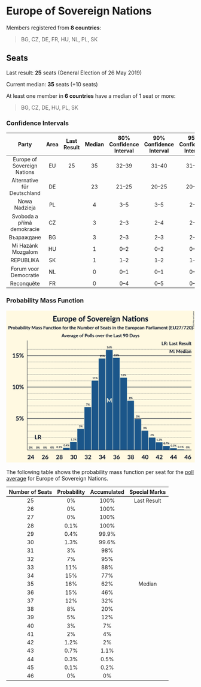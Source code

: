 # Europe of Sovereign Nations

Members registered from **8 countries**:

> BG, CZ, DE, FR, HU, NL, PL, SK

## Seats

Last result: **25** seats (General Election of 26 May 2019)

Current median: **35** seats (+10 seats)

At least one member in **6 countries** have a median of 1 seat or more:

> BG, CZ, DE, HU, PL, SK

### Confidence Intervals

| Party | Area | Last Result | Median | 80% Confidence Interval | 90% Confidence Interval | 95% Confidence Interval | 99% Confidence Interval |
|:-----:|:----:|:-----------:|:------:|:-----------------------:|:-----------------------:|:-----------------------:|:-----------------------:|
| Europe of Sovereign Nations | EU | 25 | 35 | 32–39 | 31–40 | 31–41 | 30–43 |
| Alternative für Deutschland | DE | | 23 | 21–25 | 20–25 | 20–25 | 19–27 |
| Nowa Nadzieja | PL | | 4 | 3–5 | 3–5 | 2–5 | 2–6 |
| Svoboda a přímá demokracie | CZ | | 3 | 2–3 | 2–4 | 2–4 | 2–4 |
| Възраждане | BG | | 3 | 2–3 | 2–3 | 2–3 | 2–3 |
| Mi Hazánk Mozgalom | HU | | 1 | 0–2 | 0–2 | 0–2 | 0–2 |
| REPUBLIKA | SK | | 1 | 1–2 | 1–2 | 1–2 | 1–2 |
| Forum voor Democratie | NL | | 0 | 0–1 | 0–1 | 0–1 | 0–1 |
| Reconquête | FR | | 0 | 0–4 | 0–5 | 0–5 | 0–5 |

### Probability Mass Function

![Graph with seats probability mass function not yet produced](average-2025-05-31-seats-pmf-europeofsovereignnations.png "Seats Probability Mass Function")

The following table shows the probability mass function per seat for the [poll average](average-2025-05-31.html) for Europe of Sovereign Nations.

| Number of Seats | Probability | Accumulated | Special Marks |
|:---------------:|:-----------:|:-----------:|:-------------:|
| 25 | 0% | 100% | Last Result |
| 26 | 0% | 100% |  |
| 27 | 0% | 100% |  |
| 28 | 0.1% | 100% |  |
| 29 | 0.4% | 99.9% |  |
| 30 | 1.3% | 99.6% |  |
| 31 | 3% | 98% |  |
| 32 | 7% | 95% |  |
| 33 | 11% | 88% |  |
| 34 | 15% | 77% |  |
| 35 | 16% | 62% | Median |
| 36 | 15% | 46% |  |
| 37 | 12% | 32% |  |
| 38 | 8% | 20% |  |
| 39 | 5% | 12% |  |
| 40 | 3% | 7% |  |
| 41 | 2% | 4% |  |
| 42 | 1.2% | 2% |  |
| 43 | 0.7% | 1.1% |  |
| 44 | 0.3% | 0.5% |  |
| 45 | 0.1% | 0.2% |  |
| 46 | 0% | 0% |  |


